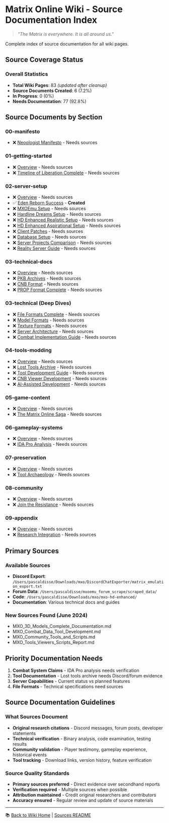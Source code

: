 # Matrix Online Wiki - Source Documentation Index

> *"The Matrix is everywhere. It is all around us."*

Complete index of source documentation for all wiki pages.

## Source Coverage Status

### Overall Statistics
- **Total Wiki Pages**: 83 *(updated after cleanup)*
- **Source Documents Created**: 6 (7.2%)
- **In Progress**: 0 (0%)
- **Needs Documentation**: 77 (92.8%)

## Source Documents by Section

### 00-manifesto
- ❌ [Neoologist Manifesto](00-manifesto/neoologist-manifesto-sources.md) - Needs sources

### 01-getting-started
- ❌ [Overview](01-getting-started/index-sources.md) - Needs sources
- ❌ [Timeline of Liberation Complete](01-getting-started/timeline-liberation-complete-sources.md) - Needs sources

### 02-server-setup
- ❌ [Overview](02-server-setup/index-sources.md) - Needs sources
- ✅ [Eden Reborn Success](02-server-setup/eden-reborn-success-sources.md) - **Created**
- ❌ [MXOEmu Setup](02-server-setup/mxoemu-setup-sources.md) - Needs sources
- ❌ [Hardline Dreams Setup](02-server-setup/hardline-dreams-setup-sources.md) - Needs sources
- ❌ [HD Enhanced Realistic Setup](02-server-setup/hd-enhanced-realistic-setup-sources.md) - Needs sources
- ❌ [HD Enhanced Aspirational Setup](02-server-setup/hd-enhanced-aspirational-setup-sources.md) - Needs sources
- ❌ [Client Patches](02-server-setup/client-patches-sources.md) - Needs sources
- ❌ [Database Setup](02-server-setup/database-setup-sources.md) - Needs sources
- ❌ [Server Projects Comparison](02-server-setup/server-projects-comparison-sources.md) - Needs sources
- ❌ [Reality Server Guide](02-server-setup/reality-server-guide-sources.md) - Needs sources

### 03-technical-docs
- ❌ [Overview](03-technical-docs/index-sources.md) - Needs sources
- ❌ [PKB Archives](03-technical-docs/file-formats/pkb-archives-sources.md) - Needs sources
- ❌ [CNB Format](03-technical-docs/file-formats/cnb-format-sources.md) - Needs sources
- ❌ [PROP Format Complete](03-technical-docs/file-formats/prop-format-complete-sources.md) - Needs sources

### 03-technical (Deep Dives)
- ❌ [File Formats Complete](03-technical/file-formats-complete-sources.md) - Needs sources
- ❌ [Model Formats](03-technical/model-formats-sources.md) - Needs sources
- ❌ [Texture Formats](03-technical/texture-formats-sources.md) - Needs sources
- ❌ [Server Architecture](03-technical/server-architecture-sources.md) - Needs sources
- ❌ [Combat Implementation Guide](03-technical/combat-implementation-guide-sources.md) - Needs sources

### 04-tools-modding
- ❌ [Overview](04-tools-modding/index-sources.md) - Needs sources
- ❌ [Lost Tools Archive](04-tools-modding/lost-tools-archive-sources.md) - Needs sources
- ❌ [Tool Development Guide](04-tools-modding/tool-development-guide-sources.md) - Needs sources
- ❌ [CNB Viewer Development](04-tools-modding/cnb-viewer-development-sources.md) - Needs sources
- ❌ [AI-Assisted Development](04-tools-modding/ai-assisted-development-sources.md) - Needs sources

### 05-game-content
- ❌ [Overview](05-game-content/index-sources.md) - Needs sources
- ❌ [The Matrix Online Saga](05-game-content/story/the-matrix-online-saga-sources.md) - Needs sources

### 06-gameplay-systems
- ❌ [Overview](06-gameplay-systems/index-sources.md) - Needs sources
- ❌ [IDA Pro Analysis](06-gameplay-systems/combat/ida-pro-analysis-sources.md) - Needs sources

### 07-preservation
- ❌ [Overview](07-preservation/index-sources.md) - Needs sources
- ❌ [Tool Archaeology](07-preservation/tool-archaeology-sources.md) - Needs sources

### 08-community
- ❌ [Overview](08-community/index-sources.md) - Needs sources
- ❌ [Join the Resistance](08-community/join-the-resistance-sources.md) - Needs sources

### 09-appendix
- ❌ [Overview](09-appendix/index-sources.md) - Needs sources
- ❌ [Research Integration](09-appendix/research-integration-summary-sources.md) - Needs sources

## Primary Sources

### Available Sources
- **Discord Export**: `/Users/pascaldisse/Downloads/mxo/DiscordChatExporter/matrix_emulation_export.txt`
- **Forum Data**: `/Users/pascaldisse/mxoemu_forum_scrape/scraped_data/`
- **Code**: `/Users/pascaldisse/Downloads/mxo/mxo-hd-enhanced/`
- **Documentation**: Various technical docs and guides

### New Sources Found (June 2024)
- MXO_3D_Models_Complete_Documentation.md
- MXO_Combat_Data_Tool_Development.md
- MXO_Community_Tools_and_Scripts.md
- MXO_Tools_Viewers_Scripts_Report.md

## Priority Documentation Needs

1. **Combat System Claims** - IDA Pro analysis needs verification
2. **Tool Documentation** - Lost tools archive needs Discord/forum evidence
3. **Server Capabilities** - Current status vs planned features
4. **File Formats** - Technical specifications need sources

## Source Documentation Guidelines

### What Sources Document
- **Original research citations** - Discord messages, forum posts, developer statements
- **Technical verification** - Binary analysis, code examination, testing results
- **Community validation** - Player testimony, gameplay experience, historical events
- **Tool tracking** - Download links, version history, feature verification

### Source Quality Standards
- **Primary sources preferred** - Direct evidence over secondhand reports
- **Verification required** - Multiple sources when possible
- **Attribution maintained** - Credit original researchers and contributors
- **Accuracy ensured** - Regular review and update of source materials

---

📚 [Back to Wiki Home](../index.md) | [Sources README](README.md)